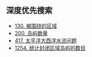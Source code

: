 ## 深度优先搜索 
- [130. 被围绕的区域](../../code/lc_130.java)
- [200. 岛屿数量](../../code/lc_200.java)
- [417. 太平洋大西洋水流问题](../../code/lc_417.java)
- [1254. 统计封闭区域岛屿的数目](../../code/lc_1254.java)
